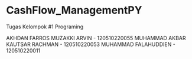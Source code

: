 # CashFlow_ManagementPY
Tugas Kelompok #1 Programing

AKHDAN FARROS MUZAKKI ARVIN - 120510220055
MUHAMMAD AKBAR KAUTSAR RACHMAN - 120510220053
MUHAMMAD FALAHUDDIEN - 120510220011
